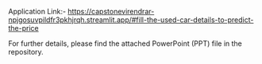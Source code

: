 Application Link:- https://capstonevirendrar-npjgosuvpildfr3pkhjrqh.streamlit.app/#fill-the-used-car-details-to-predict-the-price

For further details, please find the attached PowerPoint (PPT) file in the repository.
